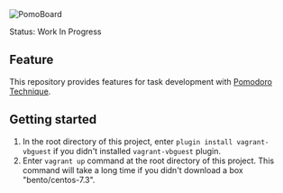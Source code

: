 <img src="https://raw.githubusercontent.com/yassu/PomoBoard/master/home/pomoboard_100px.png" alt="PomoBoard">

Status: Work In Progress


## Feature

This repository provides features for task development with [Pomodoro Technique](https://cirillocompany.de/pages/pomodoro-technique).


## Getting started

1. In the root directory of this project, enter `plugin install vagrant-vbguest` if you didn't installed `vagrant-vbguest` plugin.
2. Enter `vagrant up` command at the root directory of this project. This command will take a long time if you didn't download a box "bento/centos-7.3".
